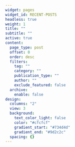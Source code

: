 ```yaml
---
widget: pages
widget_id: RECENT-POSTS
headless: true
weight: 1
title: ""
subtitle: ""
active: true
content:
  page_type: post
  offset: 0
  order: desc
  filters:
    tag: ""
    category: ""
    publication_type: ""
    author: ""
    exclude_featured: false
  archive:
    enable: false
design:
  columns: "2"
  view: 3
  background:
    text_color_light: false
    color: "#cfcfcf"
    gradient_start: "#734d4d"
    gradient_end: "#9d2c2c"
  spacing: {}
---
```

